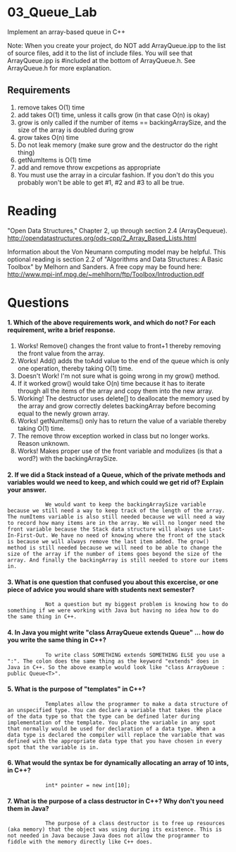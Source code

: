03_Queue_Lab
============

Implement an array-based queue in C++

Note: When you create your project, do NOT add ArrayQueue.ipp to the list of source files, add it to the list of include files. You will see that ArrayQueue.ipp is #included at the bottom of ArrayQueue.h. See ArrayQueue.h for more explanation.

Requirements
------------

1. remove takes O(1) time
2. add takes O(1) time, unless it calls grow (in that case O(n) is okay)
3. grow is only called if the number of items == backingArraySize, and the size of the array is doubled during grow
4. grow takes O(n) time
5. Do not leak memory (make sure grow and the destructor do the right thing)
6. getNumItems is O(1) time
7. add and remove throw excpetions as appropriate
8. You must use the array in a circular fashion. If you don't do this you probably won't be able to get #1, #2 and #3 to all be true.

Reading
=======
"Open Data Structures," Chapter 2, up through section 2.4 (ArrayDequeue). http://opendatastructures.org/ods-cpp/2_Array_Based_Lists.html

Information about the Von Neumann computing model may be helpful. This optional reading is section 2.2 of "Algorithms and Data Structures: A Basic Toolbox" by Melhorn and Sanders. A free copy may be found here: http://www.mpi-inf.mpg.de/~mehlhorn/ftp/Toolbox/Introduction.pdf

Questions
=========

#### 1. Which of the above requirements work, and which do not? For each requirement, write a brief response.

1. Works! Remove() changes the front value to front+1 thereby removing the front value from the array.
2. Works! Add() adds the toAdd value to the end of the queue which is only one operation, thereby taking O(1) time.
3. Doesn't Work! I'm not sure what is going wrong in my grow() method.
4. If it worked grow() would take O(n) time because it has to iterate through all the items of the array and copy them into the new array.
5. Working! The destructor uses delete[] to deallocate the memory used by the array and grow correctly deletes backingArray before becoming equal to the newly grown array.
6. Works! getNumItems() only has to return the value of a variable thereby taking O(1) time.
7. The remove throw exception worked in class but no longer works. Reason unknown.
8. Works! Makes proper use of the front variable and modulizes (is that a word?) with the backingArraySize.

#### 2. If we did a Stack instead of a Queue, which of the private methods and variables would we need to keep, and which could we get rid of? Explain your answer.

				We would want to keep the backingArraySize variable because we still need a way to keep track of the length of the array. The numItems variable is also still needed because we will need a way to record how many items are in the array. We will no longer need the front variable because the Stack data structure will always use Last-In-First-Out. We have no need of knowing where the front of the stack is because we will always remove the last item added. The grow() method is still needed because we will need to be able to change the size of the array if the number of items goes beyond the size of the array. And finally the backingArray is still needed to store our items in.
				
#### 3. What is one question that confused you about this excercise, or one piece of advice you would share with students next semester?

				Not a question but my biggest problem is knowing how to do something if we were working with Java but having no idea how to do the same thing in C++.
				
#### 4. In Java you might write "class ArrayQueue extends Queue" ... how do you write the same thing in C++?

				To write class SOMETHING extends SOMETHING ELSE you use a ":". The colon does the same thing as the keyword "extends" does in Java in C++. So the above example would look like "class ArrayQueue : public Queue<T>".
				
#### 5. What is the purpose of "templates" in C++?

				Templates allow the programmer to make a data structure of an unspecified type. You can declare a variable that takes the place of the data type so that the type can be defined later during implementation of the template. You place the variable in any spot that normally would be used for declaration of a data type. When a data type is declared the compiler will replace the variable that was defined with the appropriate data type that you have chosen in every spot that the variable is in.

#### 6. What would the syntax be for dynamically allocating an array of 10 ints, in C++?

				int* pointer = new int[10];

#### 7. What is the purpose of a class destructor in C++? Why don't you need them in Java?

				The purpose of a class destructor is to free up resources (aka memory) that the object was using during its existence. This is not needed in Java because Java does not allow the programmer to fiddle with the memory directly like C++ does. 
